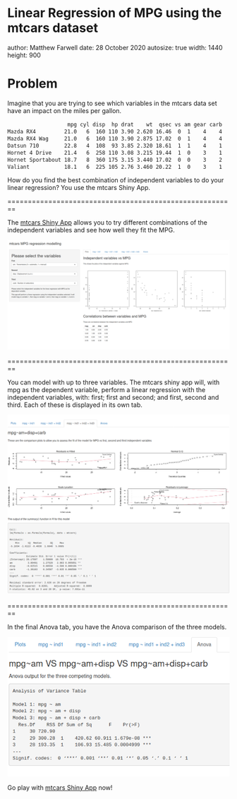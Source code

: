 Linear Regression of MPG using the mtcars dataset
========================================================
author: Matthew Farwell
date: 28 October 2020
autosize: true
width: 1440
height: 900



Problem
========================================================

Imagine that you are trying to see which variables in the mtcars data set have an impact on the miles per gallon.


```
                   mpg cyl disp  hp drat    wt  qsec vs am gear carb
Mazda RX4         21.0   6  160 110 3.90 2.620 16.46  0  1    4    4
Mazda RX4 Wag     21.0   6  160 110 3.90 2.875 17.02  0  1    4    4
Datsun 710        22.8   4  108  93 3.85 2.320 18.61  1  1    4    1
Hornet 4 Drive    21.4   6  258 110 3.08 3.215 19.44  1  0    3    1
Hornet Sportabout 18.7   8  360 175 3.15 3.440 17.02  0  0    3    2
Valiant           18.1   6  225 105 2.76 3.460 20.22  1  0    3    1
```

How do you find the best combination of independent variables to do your linear regression? You use the mtcars Shiny App.

========================================================

The <a href="https://matthewfarwell.shinyapps.io/DevelopingDataProductsProject" target="_blank">mtcars Shiny App</a> allows you to try different combinations of the independent variables and see how well they fit the MPG.

![mtcars regression shiny App](images/initial-page.png)

========================================================

You can model with up to three variables. The mtcars shiny app will, with mpg as the dependent variable, perform a linear regression with the independent variables, with: first; first and second; and first, second and third. Each of these is displayed in its own tab.

![mtcars regression third linear regression](images/comparison-tab.png)

========================================================

In the final Anova tab, you have the Anova comparison of the three models.

![mtcars regression third linear regression](images/anova-tab.png)

Go play with <a href="https://matthewfarwell.shinyapps.io/DevelopingDataProductsProject" target="_blank">mtcars Shiny App</a> now!

